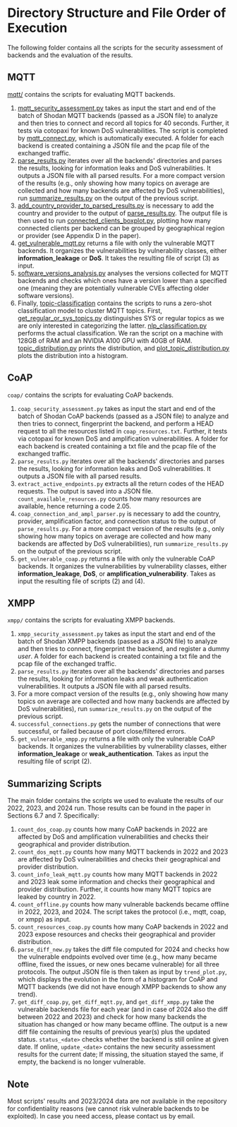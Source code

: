 # Directory Structure and File Order of Execution

The following folder contains all the scripts for the security assessment of backends and the evaluation of the results.

## MQTT

[mqtt/](mqtt) contains the scripts for evaluating MQTT backends. 

1. [mqtt_security_assessment.py](mqtt/mqtt_security_assessment.py) takes as input the start and end of the batch of Shodan MQTT backends (passed as a JSON file) to analyze and then tries to connect and record all topics for 40 seconds. Further, it tests via cotopaxi for known DoS vulnerabilities. The script is completed by [mqtt_connect.py](mqtt/mqtt_connect.py), which is automatically executed. A folder for each backend is created containing a JSON file and the pcap file of the exchanged traffic.
2. [parse_results.py](mqtt/parse_results.py) iterates over all the backends' directories and parses the results, looking for information leaks and DoS vulnerabilities. It outputs a JSON file with all parsed results. For a more compact version of the results (e.g., only showing how many topics on average are collected and how many backends are affected by DoS vulnerabilities), run [summarize_results.py](mqtt/summarize_results.py) on the output of the previous script.
3. [add_country_provider_to_parsed_results.py](mqtt/add_country_provider_to_parsed_results.py) is necessary to add the country and provider to the output of [parse_results.py](mqtt/parse_results.py). The output file is then used to run [connected_clients_boxplot.py](mqtt/connected_clients_boxplot.py), plotting how many connected clients per backend can be grouped by geographical region or provider (see Appendix D in the paper).
4. [get_vulnerable_mqtt.py](mqtt/get_vulnerable_mqtt.py) returns a file with only the vulnerable MQTT backends. It organizes the vulnerabilities by vulnerability classes, either **information_leakage** or **DoS**. It takes the resulting file of script (3) as input.
5. [software_versions_analysis.py](mqtt/software_versions_analysis.py) analyses the versions collected for MQTT backends and checks which ones have a version lower than a specified one (meaning they are potentially vulnerable CVEs affecting older software versions).
6. Finally, [topic-classification](mqtt/topic-classification/) contains the scripts to runs a zero-shot classification model to cluster MQTT topics. First, [get_regular_or_sys_topics.py](mqtt/topic-classification/get_regular_or_sys_topics.py) distinguishes SYS or regular topics as we are only interested in categorizing the latter. [nlp_classification.py](mqtt/topic-classification/nlp_classification.py) performs the actual classification. We ran the script on a machine with 128GB of RAM and an NVIDIA A100 GPU with 40GB of RAM. [topic_distribution.py](mqtt/topic-classification/topic_distribution.py) prints the distribution, and [plot_topic_distribution.py](mqtt/topic-classification/plot_topic_distribution.py) plots the distribution into a histogram.

## CoAP

`coap/` contains the scripts for evaluating CoAP backends.
1. `coap_security_assessment.py` takes as input the start and end of the batch of Shodan CoAP backends (passed as a JSON file) to analyze and then tries to connect, fingerprint the backend, and perform a HEAD request to all the resources listed in `coap_resources.txt`. Further, it tests via cotopaxi for known DoS and amplification vulnerabilities. A folder for each backend is created containing a txt file and the pcap file of the exchanged traffic.
2. `parse_results.py` iterates over all the backends' directories and parses the results, looking for information leaks and DoS vulnerabilities. It outputs a JSON file with all parsed results. 
3. `extract_active_endpoints.py` extracts all the return codes of the HEAD requests. The output is saved into a JSON file. `count_available_resources.py` counts how many resources are available, hence returning a code 2.05.
4. `coap_connection_and_ampl_parser.py` is necessary to add the country, provider, amplification factor, and connection status to the output of `parse_results.py`. For a more compact version of the results (e.g., only showing how many topics on average are collected and how many backends are affected by DoS vulnerabilities), run `summarize_results.py` on the output of the previous script.
5. `get_vulnerable_coap.py` returns a file with only the vulnerable CoAP backends. It organizes the vulnerabilities by vulnerability classes, either **information_leakage**, **DoS**, or **amplification_vulnerability**. Takes as input the resulting file of scripts (2) and (4).

## XMPP

`xmpp/` contains the scripts for evaluating XMPP backends.
1. `xmpp_security_assessment.py` takes as input the start and end of the batch of Shodan XMPP backends (passed as a JSON file) to analyze and then tries to connect, fingerprint the backend, and register a dummy *user*. A folder for each backend is created containing a txt file and the pcap file of the exchanged traffic.
2. `parse_results.py` iterates over all the backends' directories and parses the results, looking for information leaks and weak authentication vulnerabilities. It outputs a JSON file with all parsed results. 
3. For a more compact version of the results (e.g., only showing how many topics on average are collected and how many backends are affected by DoS vulnerabilities), run `summarize_results.py` on the output of the previous script.
4. `successful_connections.py` gets the number of connections that were successful, or failed because of port close/filtered errors.
5. `get_vulnerable_xmpp.py` returns a file with only the vulnerable CoAP backends. It organizes the vulnerabilities by vulnerability classes, either **information_leakage** or **weak_authentication**. Takes as input the resulting file of script (2).

## Summarizing Scripts

The main folder contains the scripts we used to evaluate the results of our 2022, 2023, and 2024 run. Those results can be found in the paper in Sections 6.7 and 7. Specifically:
1. `count_dos_coap.py` counts how many CoAP backends in 2022 are affected by DoS and amplification vulnerabilities and checks their geographical and provider distribution. 
2. `count_dos_mqtt.py` counts how many MQTT backends in 2022 and 2023 are affected by DoS vulnerabilities and checks their geographical and provider distribution. 
3. `count_info_leak_mqtt.py` counts how many MQTT backends in 2022 and 2023 leak some information and checks their geographical and provider distribution. Further, it counts how many MQTT topics are leaked by country in 2022.
4. `count_offline.py` counts how many vulnerable backends became offline in 2022, 2023, and 2024. The script takes the protocol (i.e., mqtt, coap, or xmpp) as input. 
5. `count_resources_coap.py` counts how many CoAP backends in 2022 and 2023 expose resources and checks their geographical and provider distribution. 
6. `parse_diff_new.py` takes the diff file computed for 2024 and checks how the vulnerable endpoints evolved over time (e.g., how many became offline, fixed the issues, or new ones became vulnerable) for all three protocols. The output JSON file is then taken as input by `trend_plot.py`, which displays the evolution in the form of a histogram for CoAP and MQTT backends (we did not have enough XMPP backends to show any trend).
7. `get_diff_coap.py`, `get_diff_mqtt.py`, and `get_diff_xmpp.py` take the vulnerable backends file for each year (and in case of 2024 also the diff between 2022 and 2023) and check for how many backends the situation has changed or how many became offline. The output is a new diff file containing the results of previous year(s) plus the updated status. `status_<date>` checks whether the backend is still online at given date. If online, `update_<date>` contains the new security assessment results for the current date; If missing, the situation stayed the same, if empty, the backend is no longer vulnerable.
   
## Note

Most scripts' results and 2023/2024 data are not available in the repository for confidentiality reasons (we cannot risk vulnerable backends to be exploited). In case you need access, please contact us by email.